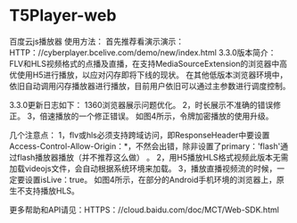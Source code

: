 # T5Player-web
百度云js播放器
使用方法：
首先推荐看演示演示：HTTP：//cyberplayer.bcelive.com/demo/new/index.html
3.3.0版本简介：
FLV和HLS视频格式的点播及直播，在支持MediaSourceExtension的浏览器中高优使用H5进行播放，以应对闪存即将下线的现状。
在其他低版本浏览器环境中，依旧自动调用闪存播放器进行播放，目前用户依旧可以通过主参数进行调度控制。

3.3.0更新日志如下：
1360浏览器展示问题优化。
2，时长展示不准确的错误修正。
3，倍速播放的一个修正错误。
如图4所示，令牌加密播放的使用升级。

几个注意点：
1，flv或hls必须支持跨域访问，即ResponseHeader中要设置Access-Control-Allow-Origin：*，不然会出错，除非设置了primary：'flash'通过flash播放器播放（并不推荐这么做） 。
2，用H5播放HLS格式视频此版本无需加载videojs文件，会自动根据系统环境来加载。
3，播放直播视频流的时候，一定要设置isLive：true。
如图4所示，在部分的Android手机环境的浏览器上，原生不支持播放HLS。

更多帮助和API请见：HTTPS：//cloud.baidu.com/doc/MCT/Web-SDK.html
